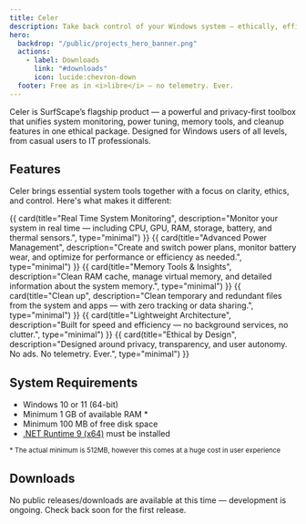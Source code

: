 ```yaml
---
title: Celer
description: Take back control of your Windows system — ethically, efficiently, and without bloat.
hero:
  backdrop: "/public/projects_hero_banner.png"
  actions:
    - label: Downloads
      link: "#downloads"
      icon: lucide:chevron-down
  footer: Free as in <i>libre</i> — no telemetry. Ever.
---
```


Celer is SurfScape’s flagship product — a powerful and privacy-first toolbox that unifies system monitoring, power tuning, memory tools, and cleanup features in one ethical package. Designed for Windows users of all levels, from casual users to IT professionals.

## Features

Celer brings essential system tools together with a focus on clarity, ethics, and control. Here's what makes it different:

<div class="steel-grid">

{{ card(title="Real Time System Monitoring", description="Monitor your system in real time — including CPU, GPU, RAM, storage, battery, and thermal sensors.", type="minimal") }}
{{ card(title="Advanced Power Management", description="Create and switch power plans, monitor battery wear, and optimize for performance or efficiency as needed.", type="minimal") }}
{{ card(title="Memory Tools & Insights", description="Clean RAM cache, manage virtual memory, and detailed information about the system memory.", type="minimal") }}
{{ card(title="Clean up", description="Clean temporary and redundant files from the system and apps — with zero tracking or data sharing.", type="minimal") }}
{{ card(title="Lightweight Architecture", description="Built for speed and efficiency — no background services, no clutter.", type="minimal") }}
{{ card(title="Ethical by Design", description="Designed around privacy, transparency, and user autonomy. No ads. No telemetry. Ever.", type="minimal") }}

</div>

<!-- ## Screenshots -->

## System Requirements

- Windows 10 or 11 (64-bit)
- Minimum 1 GB of available RAM \*
- Minimum 100 MB of free disk space
- [.NET Runtime 9 (x64)](https://dotnet.microsoft.com/en-us/download/dotnet/thank-you/runtime-desktop-9.0.5-windows-x64-installer) must be installed

<small>\* The actual minimum is 512MB, however this comes at a huge cost in user experience</small>

## Downloads

No public releases/downloads are available at this time — development is ongoing.
Check back soon for the first release.

<!-- ## Support -->
